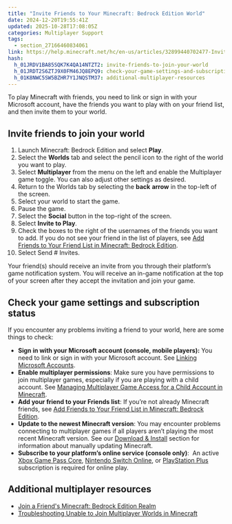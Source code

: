 ```yaml
---
title: "Invite Friends to Your Minecraft: Bedrock Edition World"
date: 2024-12-20T19:55:41Z
updated: 2025-10-28T17:08:05Z
categories: Multiplayer Support
tags:
  - section_27166460834061
link: https://help.minecraft.net/hc/en-us/articles/32899440702477-Invite-Friends-to-Your-Minecraft-Bedrock-Edition-World
hash:
  h_01JRDV1BA85SQK7K4QA14NTZT2: invite-friends-to-join-your-world
  h_01JRDT2S6ZTJ9X0FM46JQ8EPQ9: check-your-game-settings-and-subscription-status
  h_01K8NWC5SW5BZHR7Y1JNQSTM37: additional-multiplayer-resources
---
```


To play Minecraft with friends, you need to link or sign in with your Microsoft account, have the friends you want to play with on your friend list, and then invite them to your world.

## Invite friends to join your world

1.  Launch Minecraft: Bedrock Edition and select **Play**.
2.  Select the **Worlds** tab and select the pencil icon to the right of the world you want to play.
3.  Select **Multiplayer** from the menu on the left and enable the Multiplayer game toggle. You can also adjust other settings as desired.
4.  Return to the Worlds tab by selecting the **back** **arrow** in the top-left of the screen.
5.  Select your world to start the game.
6.  Pause the game.
7.  Select the **Social** button in the top-right of the screen.
8.  Select **Invite to Play**.
9.  Check the boxes to the right of the usernames of the friends you want to add. If you do not see your friend in the list of players, see [Add Friends to Your Friend List in Minecraft: Bedrock Edition](./Add-Friends-to-Your-Friend-List-in-Minecraft-Bedrock-Edition.md).
10. Select Send \# Invites.

Your friend(s) should receive an invite from you through their platform’s game notification system. You will receive an in-game notification at the top of your screen after they accept the invitation and join your game.

## Check your game settings and subscription status

If you encounter any problems inviting a friend to your world, here are some things to check:

- **Sign in with your Microsoft account (console, mobile players):** You need to link or sign in with your Microsoft account. See [Linking Microsoft Accounts](https://help.minecraft.net/hc/en-us/sections/29296773863181).
- **Enable multiplayer permissions**: Make sure you have permissions to join multiplayer games, especially if you are playing with a child account. See [Managing Multiplayer Game Access for a Child Account in Minecraft](../Account-Settings/Managing-Multiplayer-Game-Access-for-a-Child-Account-in-Minecraft.md).
- **Add your friend to your Friends list**: If you’re not already Minecraft friends, see [Add Friends to Your Friend List in Minecraft: Bedrock Edition](./Add-Friends-to-Your-Friend-List-in-Minecraft-Bedrock-Edition.md).
- **Update to the newest Minecraft version**: You may encounter problems connecting to multiplayer games if all players aren’t playing the most recent Minecraft version. See our [Download & Install](https://help.minecraft.net/hc/en-us/sections/27166490706957) section for information about manually updating Minecraft.
- **Subscribe to your platform’s online service (console only)**:  An active [Xbox Game Pass Core](https://www.xbox.com/en-US/xbox-game-pass), [Nintendo Switch Online](https://ec.nintendo.com/US/en/membership/), or [PlayStation Plus](https://www.playstation.com/en-us/ps-plus/) subscription is required for online play.

## Additional multiplayer resources

- [Join a Friend's Minecraft: Bedrock Edition Realm](../Create-or-Join-Realms/Join-a-Minecraft-Bedrock-Edition-Realm.md)
- [Troubleshooting Unable to Join Multiplayer Worlds in Minecraft](./Troubleshoot-Unable-to-Join-Multiplayer-Games-in-Minecraft.md)
